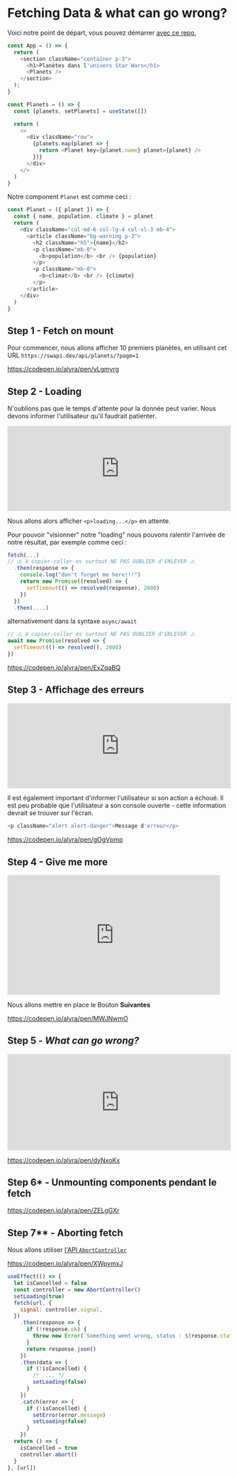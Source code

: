 # Fetching Data & what can go wrong?

Voici notre point de départ, vous pouvez démarrer [avec ce repo.](https://github.com/pehaa/starwars-planets-starter)

```js
const App = () => {
  return (
    <section className="container p-3">
      <h1>Planètes dans l'univers Star Wars</h1>
      <Planets />
    </section>
  );
}
```

```js
const Planets = () => {
  const [planets, setPlanets] = useState([])

  return (
    <>
      <div className="row">
        {planets.map(planet => {
          return <Planet key={planet.name} planet={planet} />
        })}
      </div>
    </>
  )
}

```

Notre component `Planet` est comme ceci :

```js
const Planet = ({ planet }) => {
  const { name, population, climate } = planet
  return (
    <div className="col-md-6 col-lg-4 col-xl-3 mb-4">
      <article className="bg-warning p-3">
        <h2 className="h5">{name}</h2>
        <p className="mb-0">
          <b>population</b> <br /> {population}
        </p>
        <p className="mb-0">
          <b>climat</b> <br /> {climate}
        </p>
      </article>
    </div>
  )
}
```

## Step 1 - Fetch on mount


Pour commencer, nous allons afficher 10 premiers planètes, en utilisant cet URL `https://swapi.dev/api/planets/?page=1`

https://codepen.io/alyra/pen/yLgmyrg

## Step 2 - Loading

N'oublions pas que le temps d'attente pour la donnée peut varier. Nous devons informer l'utilisateur qu'il faudrait patienter.

<div style="width:100%;height:0;padding-bottom:38%;position:relative;"><iframe src="https://giphy.com/embed/GNVmMgSdY5nxK" width="100%" height="100%" style="position:absolute" frameBorder="0" class="giphy-embed" allowFullScreen></iframe></div><p></p>

Nous allons alors afficher `<p>loading...</p>` en attente.

Pour pouvoir "visionner" notre "loading" nous pouvons ralentir l'arrivée de notre résultat, par exemple comme ceci :

```js
fetch(...)
// ⚠️ à copier-coller es surtout NE PAS OUBLIER d'ENLEVER ⚠️
  .then(response => {
    console.log("don't forget me here!!!")
    return new Promise((resolved) => {
      setTimeout(() => resolved(response), 2000)
    })
  })
  .then(....)
```

alternativement dans la syntaxe `async/await`

```js
// ⚠️ à copier-coller es surtout NE PAS OUBLIER d'ENLEVER ⚠️
await new Promise(resolved => {
  setTimeout(() => resolved(), 2000)
})
```

https://codepen.io/alyra/pen/ExZqaBQ

## Step 3 - Affichage des erreurs

<div style="width:100%;height:0;padding-bottom:38%;position:relative;"><iframe src="https://giphy.com/embed/dvD0OAETRfCXC" width="100%" height="100%" style="position:absolute" frameBorder="0" class="giphy-embed" allowFullScreen></iframe></div><p></p>

Il est également important d'informer l'utilisateur si son action a échoué. Il est peu probable que l'utilisateur a son console ouverte - cette information devrait se trouver sur l'écran.

```js
<p className="alert alert-danger">Message d'erreur</p>
```

https://codepen.io/alyra/pen/gOgVpmp

## Step 4 - Give me more

<iframe src="https://giphy.com/embed/1jXGsHY2EKdL27mEMd" width="480" height="270" frameBorder="0" class="giphy-embed" allowFullScreen></iframe><p></p>

Nous allons mettre en place le Bouton **Suivantes**

https://codepen.io/alyra/pen/MWJNwmO

## Step 5 - _What can go wrong?_

<div style="width:100%;height:0;padding-bottom:43%;position:relative;"><iframe src="https://giphy.com/embed/uq6ILNBI6g3As" width="100%" height="100%" style="position:absolute" frameBorder="0" class="giphy-embed" allowFullScreen></iframe></div><p></p>

https://codepen.io/alyra/pen/dyNxoKx

## Step 6* - Unmounting components pendant le fetch

https://codepen.io/alyra/pen/ZELgGXr

## Step 7** - Aborting fetch

Nous allons utiliser [l'API `AbortController`](https://developer.mozilla.org/en-US/docs/Web/API/AbortController)

https://codepen.io/alyra/pen/XWpvmxJ

```js
useEffect(() => {
  let isCancelled = false
  const controller = new AbortController()
  setLoading(true)
  fetch(url, {
    signal: controller.signal,
  })
    .then(response => {
      if (!response.ok) {
        throw new Error(`Something went wrong, status : ${response.status}`)
      }
      return response.json()
    })
    .then(data => {
      if (!isCancelled) {
        /* .... */
        setLoading(false)
      }
    })
    .catch(error => {
      if (!isCancelled) {
        setError(error.message)
        setLoading(false)
      }
    })
  return () => {
    isCancelled = true
    controller.abort()
  }
}, [url])
```
